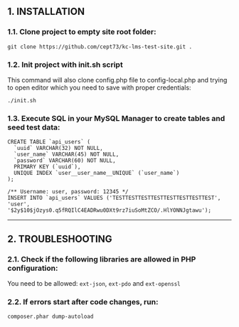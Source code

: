 <h2>1. INSTALLATION</h2>

<h3>1.1. Clone project to empty site root folder:</h3>

`git clone https://github.com/cept73/kc-lms-test-site.git .`

<h3>1.2. Init project with init.sh script</h3>

This command will also clone config.php file to config-local.php and trying to open editor which you need to save with proper credentials:

`./init.sh`

<h3>1.3. Execute SQL in your MySQL Manager to create tables and seed test data:</h2>

```
CREATE TABLE `api_users` (
  `uuid` VARCHAR(32) NOT NULL,
  `user_name` VARCHAR(45) NOT NULL,
  `password` VARCHAR(60) NOT NULL,
  PRIMARY KEY (`uuid`),
  UNIQUE INDEX `user__user_name__UNIQUE` (`user_name`)
);

/** Username: user, password: 12345 */
INSERT INTO `api_users` VALUES ('TESTTESTTESTTESTTESTTESTTESTTEST', 'user', '$2y$10$jOzys0.q5fRQIlC4EADRwu0DXt9rz7iuSoMtZCO/.HlYONNJgtawu');
```

---

<h2>2. TROUBLESHOOTING</h2>

<h3>2.1. Check if the following libraries are allowed in PHP configuration:</h3>

You need to be allowed: `ext-json`, `ext-pdo` and `ext-openssl`

<h3>2.2. If errors start after code changes, run:</h2>

`composer.phar dump-autoload`
